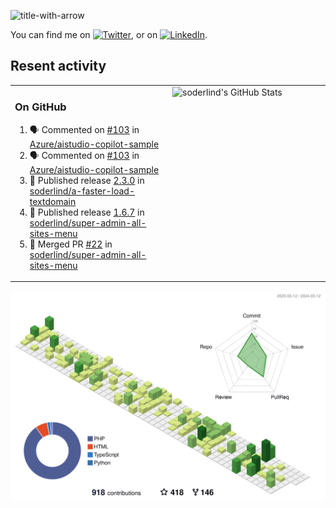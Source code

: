 
![title-with-arrow](https://github.com/soderlind/soderlind/assets/1649452/0f685042-97c3-46ba-b290-804d07f05370)


<!-- Actual text -->
You can find me on [![Twitter][1.2]][1], or on [![LinkedIn][2.2]][2].

<!-- Icons -->

[1.2]: http://i.imgur.com/wWzX9uB.png (twitter icon without padding)
[2.2]: https://raw.githubusercontent.com/MartinHeinz/MartinHeinz/master/linkedin-3-16.png (LinkedIn icon without padding)

<!-- Links to your social media accounts -->

[1]: https://twitter.com/soderlind
[2]: https://www.linkedin.com/in/soderlind/

## Resent activity

<table width="100%" border="0"><tr><td width="49%">

### On GitHub

<!--START_SECTION:activity-->
1. 🗣 Commented on [#103](https://github.com/Azure/aistudio-copilot-sample/issues/103#issuecomment-1992618067) in [Azure/aistudio-copilot-sample](https://github.com/Azure/aistudio-copilot-sample)
2. 🗣 Commented on [#103](https://github.com/Azure/aistudio-copilot-sample/issues/103#issuecomment-1980514839) in [Azure/aistudio-copilot-sample](https://github.com/Azure/aistudio-copilot-sample)
3. 🚀 Published release [2.3.0](https://github.com/soderlind/a-faster-load-textdomain/releases/tag/2.3.0) in [soderlind/a-faster-load-textdomain](https://github.com/soderlind/a-faster-load-textdomain)
4. 🚀 Published release [1.6.7](https://github.com/soderlind/super-admin-all-sites-menu/releases/tag/1.6.7) in [soderlind/super-admin-all-sites-menu](https://github.com/soderlind/super-admin-all-sites-menu)
5. 🎉 Merged PR [#22](https://github.com/soderlind/super-admin-all-sites-menu/pull/22) in [soderlind/super-admin-all-sites-menu](https://github.com/soderlind/super-admin-all-sites-menu)
<!--END_SECTION:activity-->
  </td>
<td width="49%" valign="top">
  <img   alt="soderlind's GitHub Stats" src="https://awesome-github-stats.azurewebsites.net/user-stats/soderlind?cardType=level-alternate&Title=FFFFFF&Border=FFFFFF" />
</td></tr></table>


![](./profile-3d-contrib/profile-green-animate.svg)


